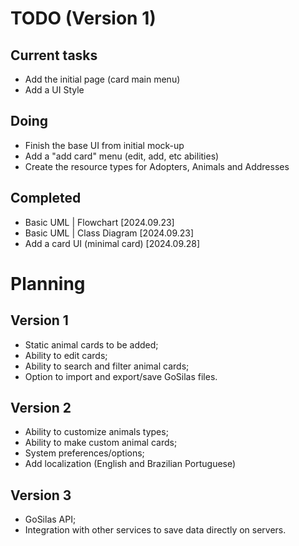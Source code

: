 # TODO (Version 1)
## Current tasks 
- Add the initial page (card main menu)
- Add a UI Style

## Doing
- Finish the base UI from initial mock-up
- Add a "add card" menu (edit, add, etc abilities)
- Create the resource types for Adopters, Animals and Addresses

## Completed
- Basic UML | Flowchart [2024.09.23]
- Basic UML | Class Diagram [2024.09.23]
- Add a card UI (minimal card) [2024.09.28]


# Planning
## Version 1
- Static animal cards to be added;
- Ability to edit cards;
- Ability to search and filter animal cards;
- Option to import and export/save GoSilas files.

## Version 2
- Ability to customize animals types;
- Ability to make custom animal cards;
- System preferences/options;
- Add localization (English and Brazilian Portuguese)

## Version 3
- GoSilas API;
- Integration with other services to save data directly on servers.
